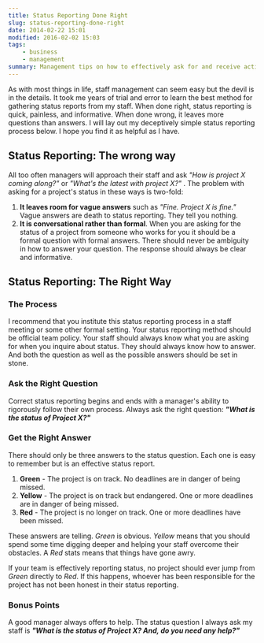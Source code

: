 ```yaml
---
title: Status Reporting Done Right
slug: status-reporting-done-right
date: 2014-02-22 15:01
modified: 2016-02-02 15:03
tags:
    - business
    - management
summary: Management tips on how to effectively ask for and receive actionable status information from your staff.
---
```


As with most things in life, staff management can seem easy but the devil is in the details. It took me years of trial and error to learn the best method for gathering status reports from my staff. When done right, status reporting is quick, painless, and informative. When done wrong, it leaves more questions than answers. I will lay out my deceptively simple status reporting process below. I hope you find it as helpful as I have.

## Status Reporting: The wrong way

All too often managers will approach their staff and ask _"How is project X coming along?"_ or _"What's the latest with project X?"_ . The problem with asking for a project's status in these ways is two-fold:

1. **It leaves room for vague answers** such as _"Fine. Project X is fine."_ Vague answers are death to status reporting. They tell you nothing.
2. **It is conversational rather than formal**. When you are asking for the status of a project from someone who works for you it should be a formal question with formal answers. There should never be ambiguity in how to answer your question. The response should always be clear and informative.

## Status Reporting: The Right Way

### The Process

I recommend that you institute this status reporting process in a staff meeting or some other formal setting. Your status reporting method should be official team policy. Your staff should always know what you are asking for when you inquire about status. They should always know how to answer. And both the question as well as the possible answers should be set in stone.

### Ask the Right Question

Correct status reporting begins and ends with a manager's ability to rigorously follow their own process. Always ask the right question: **_"What is the status of Project X?"_**

### Get the Right Answer

There should only be three answers to the status question. Each one is easy to remember but is an effective status report.

1. **Green** - The project is on track. No deadlines are in danger of being missed.
2. **Yellow** - The project is on track but endangered. One or more deadlines are in danger of being missed.
3. **Red** - The project is no longer on track. One or more deadlines have been missed.

These answers are telling. _Green_ is obvious. _Yellow_ means that you should spend some time digging deeper and helping your staff overcome their obstacles. A _Red_ stats means that things have gone awry.

If your team is effectively reporting status, no project should ever jump from _Green_ directly to _Red_. If this happens, whoever has been responsible for the project has not been honest in their status reporting.

### Bonus Points

A good manager always offers to help. The status question I always ask my staff is **_"What is the status of Project X? And, do you need any help?"_**
